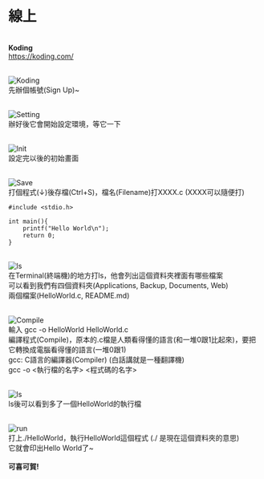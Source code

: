 # 線上

<br />**Koding**
<br />https://koding.com/

<br />![Koding](http://i.imgur.com/llkyl8u.png)
<br />先辦個帳號(Sign Up)~

<br />![Setting](http://i.imgur.com/A5g2AVr.png)
<br />辦好後它會開始設定環境，等它一下

<br />![Init](http://i.imgur.com/n15hatK.png)
<br />設定完以後的初始畫面

<br />![Save](http://i.imgur.com/3y2KF48.png)
<br />打個程式(↓)後存檔(Ctrl+S)，檔名(Filename)打XXXX.c (XXXX可以隨便打)
<br />
```
#include <stdio.h>

int main(){
    printf("Hello World\n");
    return 0;
}
```

<br />![ls](http://i.imgur.com/VOjBbcH.png)
<br />在Terminal(終端機)的地方打ls，他會列出這個資料夾裡面有哪些檔案
<br />可以看到我們有四個資料夾(Applications, Backup, Documents, Web)
<br />兩個檔案(HelloWorld.c, README.md)

<br />![Compile](http://i.imgur.com/9nL5KIO.png)
<br />輸入 gcc -o HelloWorld HelloWorld.c
<br />編譯程式(Compile)，原本的.c檔是人類看得懂的語言(和一堆0跟1比起來)，要把它轉換成電腦看得懂的語言(一堆0跟1)
<br />gcc: C語言的編譯器(Compiler) (白話講就是一種翻譯機)
<br />gcc -o <執行檔的名字> <程式碼的名字>

<br />![ls](http://i.imgur.com/Ibm2rMg.png)
<br />ls後可以看到多了一個HelloWorld的執行檔

<br />![run](http://i.imgur.com/b8eNSho.png)
<br />打上./HelloWorld，執行HelloWorld這個程式 (./ 是現在這個資料夾的意思)
<br />它就會印出Hello World了~
<br />
<br />**可喜可賀!**
